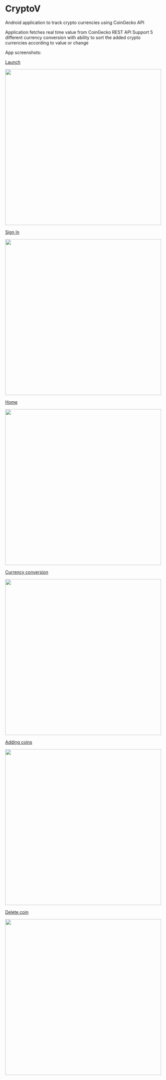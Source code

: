 # CryptoV
Android application to track crypto currencies using CoinGecko API

Application fetches real time value from CoinGecko REST API
Support 5 different currency conversion with ability to sort the added crypto currencies according to value or change


App screenshots:

<ins>Launch</ins>
<!-- ![Sign-in-up](https://github.com/abhirampuranik/CryptoV/blob/main/screenshots/Sign-in-up.jpg | =192x108) -->
<img src="https://github.com/abhirampuranik/CryptoV/blob/main/screenshots/Sign-in-up.jpg" width="500">

<ins>Sign In</ins>
<!-- ![Signin](https://github.com/abhirampuranik/CryptoV/blob/main/screenshots/signin.jpg) -->
<img src="https://github.com/abhirampuranik/CryptoV/blob/main/screenshots/signin.jpg" width="500">

<ins>Home</ins>
<!-- ![Home](https://github.com/abhirampuranik/CryptoV/blob/main/screenshots/Home.jpg) -->
<img src="https://github.com/abhirampuranik/CryptoV/blob/main/screenshots/Home.jpg" width="500">

<ins>Currency conversion</ins>
<!-- ![INR](https://github.com/abhirampuranik/CryptoV/blob/main/screenshots/INR.jpg) -->
<img src="https://github.com/abhirampuranik/CryptoV/blob/main/screenshots/INR.jpg" width="500">

<ins>Adding coins</ins>
<!-- ![AddCoins](https://github.com/abhirampuranik/CryptoV/blob/main/screenshots/Add%20coins.jpg) -->
<img src="https://github.com/abhirampuranik/CryptoV/blob/main/screenshots/Add%20coins.jpg" width="500">

<ins>Delete coin</ins>
<!-- ![AddCoins](https://github.com/abhirampuranik/CryptoV/blob/main/screenshots/delcoins.jpg) -->
<img src="https://github.com/abhirampuranik/CryptoV/blob/main/screenshots/delcoins.jpg" width="500">

